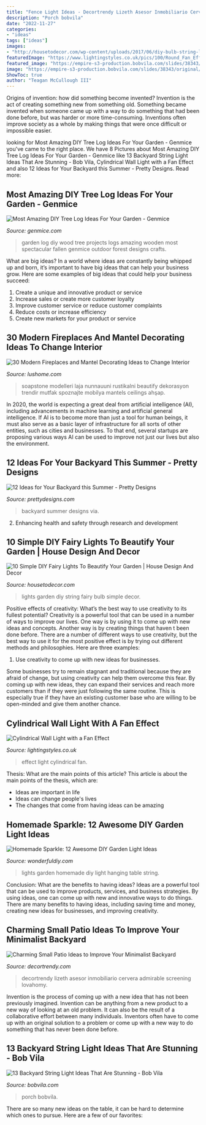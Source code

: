 ```yaml
---
title: "Fence Light Ideas - Decortrendy Lizeth Asesor Inmobiliario Cervera Admirable Screening Lovahomy"
description: "Porch bobvila"
date: "2022-11-27"
categories:
- "ideas"
tags: ["ideas"]
images:
- "http://housetodecor.com/wp-content/uploads/2017/06/diy-bulb-string-lights-in-the-garden.jpg"
featuredImage: "https://www.lightingstyles.co.uk/pics/100/Round_Fan_Effect_Wall_Light1.jpg"
featured_image: "https://empire-s3-production.bobvila.com/slides/38343/original/wrap_porch_backyard_string_lights.jpg?1594248210"
image: "https://empire-s3-production.bobvila.com/slides/38343/original/wrap_porch_backyard_string_lights.jpg?1594248210"
ShowToc: true
author: "Teagan McCullough III"
---
```



Origins of invention: how did something become invented?
Invention is the act of creating something new from something old. Something became invented when someone came up with a way to do something that had been done before, but was harder or more time-consuming. Inventions often improve society as a whole by making things that were once difficult or impossible easier.

	

		
looking for Most Amazing DIY Tree Log Ideas For Your Garden - Genmice you've came to the right place. We have 8 Pictures about Most Amazing DIY Tree Log Ideas For Your Garden - Genmice like 13 Backyard String Light Ideas That Are Stunning - Bob Vila, Cylindrical Wall Light with a Fan Effect and also 12 Ideas for Your Backyard this Summer - Pretty Designs. Read more:
		
    
## Most Amazing DIY Tree Log Ideas For Your Garden - Genmice

<img loading=lazy src="https://genmice.com/design-ideas/Most-Amazing-DIY-Tree-Log-Ideas-For-Your-Garden/997.jpeg" onerror="this.onerror=null;this.src='https://tse4.mm.bing.net/th?id=OIP._FMMlsiuEmhgILW5r_c8iAHaO8&amp;pid=15.1';" alt="Most Amazing DIY Tree Log Ideas For Your Garden - Genmice">

_Source: genmice.com_

>garden log diy wood tree projects logs amazing wooden most spectacular fallen genmice outdoor forest designs crafts. 

	

What are big ideas?
In a world where ideas are constantly being whipped up and born, it’s important to have big ideas that can help your business grow. Here are some examples of big ideas that could help your business succeed: 
1. Create a unique and innovative product or service 
2. Increase sales or create more customer loyalty 
3. Improve customer service or reduce customer complaints 
4. Reduce costs or increase efficiency 
5. Create new markets for your product or service 

    
## 30 Modern Fireplaces And Mantel Decorating Ideas To Change Interior

<img loading=lazy src="http://www.lushome.com/wp-content/uploads/2014/03/fireplace-design-ideas-fireplaces-mantels-26.jpg" onerror="this.onerror=null;this.src='https://tse1.mm.bing.net/th?id=OIP.HRYZeTh12IngIcNBOGFm8gHaKI&amp;pid=15.1';" alt="30 Modern Fireplaces and Mantel Decorating Ideas to Change Interior">

_Source: lushome.com_

>soapstone modelleri laja nunnauuni rustikalni beautify dekorasyon trendir mutfak spoznajte mobilya mantels ceilings ahşap. 

	

In 2020, the world is expecting a great deal from artificial intelligence (AI), including advancements in machine learning and artificial general intelligence. If AI is to become more than just a tool for human beings, it must also serve as a basic layer of infrastructure for all sorts of other entities, such as cities and businesses. To that end, several startups are proposing various ways AI can be used to improve not just our lives but also the environment.

    
## 12 Ideas For Your Backyard This Summer - Pretty Designs

<img loading=lazy src="http://www.prettydesigns.com/wp-content/uploads/2015/07/12-ideas-for-your-backyard-this-summer10.jpg" onerror="this.onerror=null;this.src='https://tse2.mm.bing.net/th?id=OIP.qWbYpwigc4wAEAHisDwcUgHaLE&amp;pid=15.1';" alt="12 Ideas for Your Backyard this Summer - Pretty Designs">

_Source: prettydesigns.com_

>backyard summer designs via. 

	

2. Enhancing health and safety through research and development 

    
## 10 Simple DIY Fairy Lights To Beautify Your Garden | House Design And Decor

<img loading=lazy src="http://housetodecor.com/wp-content/uploads/2017/06/diy-bulb-string-lights-in-the-garden.jpg" onerror="this.onerror=null;this.src='https://tse2.mm.bing.net/th?id=OIP.WCvNBCnEfG9I2c9fmU4CGwHaRQ&amp;pid=15.1';" alt="10 Simple DIY Fairy Lights To Beautify Your Garden | House Design And Decor">

_Source: housetodecor.com_

>lights garden diy string fairy bulb simple decor. 

	

Positive effects of creativity: What’s the best way to use creativity to its fullest potential?
Creativity is a powerful tool that can be used in a number of ways to improve our lives. One way is by using it to come up with new ideas and concepts. Another way is by creating things that haven t been done before. There are a number of different ways to use creativity, but the best way to use it for the most positive effect is by trying out different methods and philosophies. Here are three examples:
1. Use creativity to come up with new ideas for businesses.

Some businesses try to remain stagnant and traditional because they are afraid of change, but using creativity can help them overcome this fear. By coming up with new ideas, they can expand their services and reach more customers than if they were just following the same routine. This is especially true if they have an existing customer base who are willing to be open-minded and give them another chance.

    
## Cylindrical Wall Light With A Fan Effect

<img loading=lazy src="https://www.lightingstyles.co.uk/pics/100/Round_Fan_Effect_Wall_Light1.jpg" onerror="this.onerror=null;this.src='https://tse1.mm.bing.net/th?id=OIP.M68qYZI_T-eEykO4OCM5zQHaIu&amp;pid=15.1';" alt="Cylindrical Wall Light with a Fan Effect">

_Source: lightingstyles.co.uk_

>effect light cylindrical fan. 

	

Thesis: What are the main points of this article?
This article is about the main points of the thesis, which are: 
- Ideas are important in life
- Ideas can change people's lives
- The changes that come from having ideas can be amazing

    
## Homemade Sparkle: 12 Awesome DIY Garden Light Ideas

<img loading=lazy src="https://cdn.wonderfuldiy.com/wp-content/uploads/2017/07/Hanging-cutout-lights.jpg" onerror="this.onerror=null;this.src='https://tse1.mm.bing.net/th?id=OIP.Dtq-aYnU7PY6Grc5nePYWAHaJ4&amp;pid=15.1';" alt="Homemade Sparkle: 12 Awesome DIY Garden Light Ideas">

_Source: wonderfuldiy.com_

>lights garden homemade diy light hanging table string. 

	

Conclusion: What are the benefits to having ideas?
Ideas are a powerful tool that can be used to improve products, services, and business strategies. By using ideas, one can come up with new and innovative ways to do things. There are many benefits to having ideas, including saving time and money, creating new ideas for businesses, and improving creativity.

    
## Charming Small Patio Ideas To Improve Your Minimalist Backyard

<img loading=lazy src="https://decortrendy.com/wp-content/uploads/2020/05/Small-Patio-Ideas-9.jpg" onerror="this.onerror=null;this.src='https://tse3.mm.bing.net/th?id=OIP.ef-7dcn3osdLhn_z9fzK-wHaJ6&amp;pid=15.1';" alt="Charming Small Patio Ideas to Improve Your Minimalist Backyard">

_Source: decortrendy.com_

>decortrendy lizeth asesor inmobiliario cervera admirable screening lovahomy. 

	

Invention is the process of coming up with a new idea that has not been previously imagined. Invention can be anything from a new product to a new way of looking at an old problem. It can also be the result of a collaborative effort between many individuals. Inventors often have to come up with an original solution to a problem or come up with a new way to do something that has never been done before.

    
## 13 Backyard String Light Ideas That Are Stunning - Bob Vila

<img loading=lazy src="https://empire-s3-production.bobvila.com/slides/38343/original/wrap_porch_backyard_string_lights.jpg?1594248210" onerror="this.onerror=null;this.src='https://tse1.mm.bing.net/th?id=OIP.nTez_IvbWZCFOh84G_ZsbAHaFX&amp;pid=15.1';" alt="13 Backyard String Light Ideas That Are Stunning - Bob Vila">

_Source: bobvila.com_

>porch bobvila. 

	

There are so many new ideas on the table, it can be hard to determine which ones to pursue. Here are a few of our favorites: 

